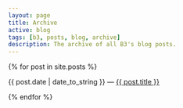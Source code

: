 ```yaml
---
layout: page
title: Archive
active: blog
tags: [b3, posts, blog, archive]
description: The archive of all B3's blog posts.
---
```


{% for post in site.posts %}
<p>
	{{ post.date | date_to_string }}
	&mdash;
	<a href="{{ post.url }}" title="{{ post.title }}">{{ post.title }}</a>
</p>
{% endfor %}
